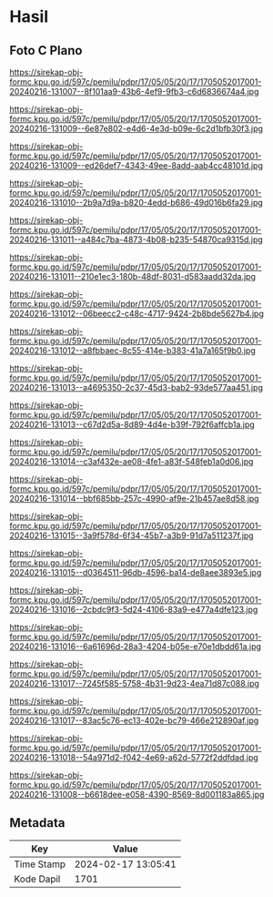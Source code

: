 # Hasil

## Foto C Plano

https://sirekap-obj-formc.kpu.go.id/597c/pemilu/pdpr/17/05/05/20/17/1705052017001-20240216-131007--8f101aa9-43b6-4ef9-9fb3-c6d6836674a4.jpg

https://sirekap-obj-formc.kpu.go.id/597c/pemilu/pdpr/17/05/05/20/17/1705052017001-20240216-131009--6e87e802-e4d6-4e3d-b09e-6c2d1bfb30f3.jpg

https://sirekap-obj-formc.kpu.go.id/597c/pemilu/pdpr/17/05/05/20/17/1705052017001-20240216-131009--ed26def7-4343-49ee-8add-aab4cc48101d.jpg

https://sirekap-obj-formc.kpu.go.id/597c/pemilu/pdpr/17/05/05/20/17/1705052017001-20240216-131010--2b9a7d9a-b820-4edd-b686-49d016b6fa29.jpg

https://sirekap-obj-formc.kpu.go.id/597c/pemilu/pdpr/17/05/05/20/17/1705052017001-20240216-131011--a484c7ba-4873-4b08-b235-54870ca9315d.jpg

https://sirekap-obj-formc.kpu.go.id/597c/pemilu/pdpr/17/05/05/20/17/1705052017001-20240216-131011--210e1ec3-180b-48df-8031-d583aadd32da.jpg

https://sirekap-obj-formc.kpu.go.id/597c/pemilu/pdpr/17/05/05/20/17/1705052017001-20240216-131012--06beecc2-c48c-4717-9424-2b8bde5627b4.jpg

https://sirekap-obj-formc.kpu.go.id/597c/pemilu/pdpr/17/05/05/20/17/1705052017001-20240216-131012--a8fbbaec-8c55-414e-b383-41a7a165f9b0.jpg

https://sirekap-obj-formc.kpu.go.id/597c/pemilu/pdpr/17/05/05/20/17/1705052017001-20240216-131013--a4695350-2c37-45d3-bab2-93de577aa451.jpg

https://sirekap-obj-formc.kpu.go.id/597c/pemilu/pdpr/17/05/05/20/17/1705052017001-20240216-131013--c67d2d5a-8d89-4d4e-b39f-792f6affcb1a.jpg

https://sirekap-obj-formc.kpu.go.id/597c/pemilu/pdpr/17/05/05/20/17/1705052017001-20240216-131014--c3af432e-ae08-4fe1-a83f-548feb1a0d06.jpg

https://sirekap-obj-formc.kpu.go.id/597c/pemilu/pdpr/17/05/05/20/17/1705052017001-20240216-131014--bbf685bb-257c-4990-af9e-21b457ae8d58.jpg

https://sirekap-obj-formc.kpu.go.id/597c/pemilu/pdpr/17/05/05/20/17/1705052017001-20240216-131015--3a9f578d-6f34-45b7-a3b9-91d7a511237f.jpg

https://sirekap-obj-formc.kpu.go.id/597c/pemilu/pdpr/17/05/05/20/17/1705052017001-20240216-131015--d0364511-96db-4596-ba14-de8aee3893e5.jpg

https://sirekap-obj-formc.kpu.go.id/597c/pemilu/pdpr/17/05/05/20/17/1705052017001-20240216-131016--2cbdc9f3-5d24-4106-83a9-e477a4dfe123.jpg

https://sirekap-obj-formc.kpu.go.id/597c/pemilu/pdpr/17/05/05/20/17/1705052017001-20240216-131016--6a61696d-28a3-4204-b05e-e70e1dbdd61a.jpg

https://sirekap-obj-formc.kpu.go.id/597c/pemilu/pdpr/17/05/05/20/17/1705052017001-20240216-131017--7245f585-5758-4b31-9d23-4ea71d87c088.jpg

https://sirekap-obj-formc.kpu.go.id/597c/pemilu/pdpr/17/05/05/20/17/1705052017001-20240216-131017--83ac5c76-ec13-402e-bc79-466e212890af.jpg

https://sirekap-obj-formc.kpu.go.id/597c/pemilu/pdpr/17/05/05/20/17/1705052017001-20240216-131018--54a971d2-f042-4e69-a62d-5772f2ddfdad.jpg

https://sirekap-obj-formc.kpu.go.id/597c/pemilu/pdpr/17/05/05/20/17/1705052017001-20240216-131008--b6618dee-e058-4390-8569-8d001183a865.jpg


## Metadata

| Key        | Value               |
| ---------- | ------------------- |
| Time Stamp | 2024-02-17 13:05:41 |
| Kode Dapil | 1701                |



